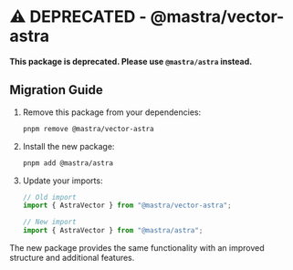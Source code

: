 # ⚠️ DEPRECATED - @mastra/vector-astra

**This package is deprecated. Please use `@mastra/astra` instead.**

## Migration Guide

1. Remove this package from your dependencies:
   ```bash
   pnpm remove @mastra/vector-astra
   ```

2. Install the new package:
   ```bash
   pnpm add @mastra/astra
   ```

3. Update your imports:
   ```typescript
   // Old import
   import { AstraVector } from "@mastra/vector-astra";

   // New import
   import { AstraVector } from "@mastra/astra";
   ```

The new package provides the same functionality with an improved structure and additional features.
